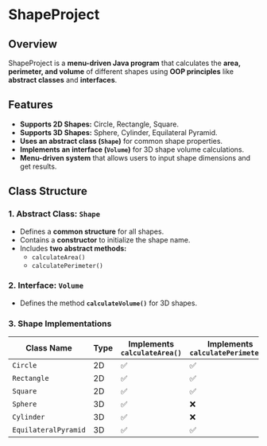 # ShapeProject

## Overview
ShapeProject is a **menu-driven Java program** that calculates the **area, perimeter, and volume** of different shapes using **OOP principles** like **abstract classes** and **interfaces**. 

## Features
- **Supports 2D Shapes:** Circle, Rectangle, Square.
- **Supports 3D Shapes:** Sphere, Cylinder, Equilateral Pyramid.
- **Uses an abstract class (`Shape`)** for common shape properties.
- **Implements an interface (`Volume`)** for 3D shape volume calculations.
- **Menu-driven system** that allows users to input shape dimensions and get results.

## Class Structure

### **1. Abstract Class: `Shape`**
- Defines a **common structure** for all shapes.
- Contains a **constructor** to initialize the shape name.
- Includes **two abstract methods:**
  - `calculateArea()`
  - `calculatePerimeter()`

### **2. Interface: `Volume`**
- Defines the method **`calculateVolume()`** for 3D shapes.

### **3. Shape Implementations**
| Class Name            | Type  | Implements `calculateArea()` | Implements `calculatePerimeter()` | Implements `calculateVolume()` |
|----------------------|-------|-----------------------------|---------------------------------|-------------------------------|
| `Circle`             | 2D    | ✅                           | ✅                               | ❌                             |
| `Rectangle`          | 2D    | ✅                           | ✅                               | ❌                             |
| `Square`            | 2D    | ✅                           | ✅                               | ❌                             |
| `Sphere`            | 3D    | ✅                           | ❌                               | ✅                             |
| `Cylinder`          | 3D    | ✅                           | ❌                               | ✅                             |
| `EquilateralPyramid` | 3D    | ✅                           | ✅                               | ✅                             |
